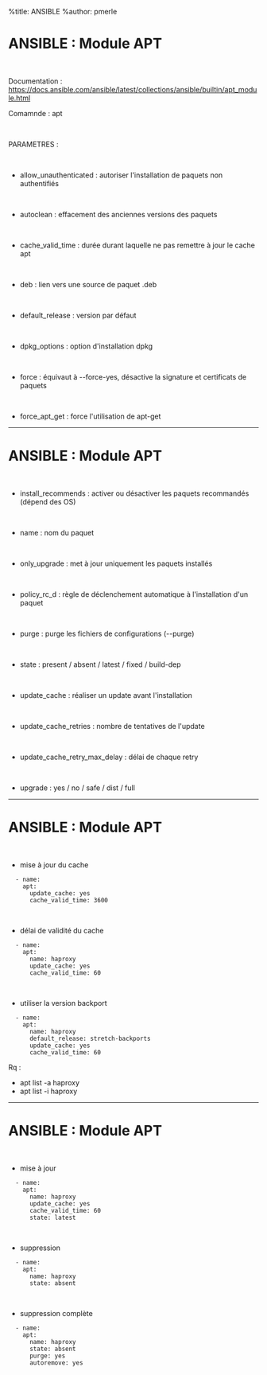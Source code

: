 %title: ANSIBLE
%author: pmerle

# ANSIBLE : Module APT


<br>

Documentation : https://docs.ansible.com/ansible/latest/collections/ansible/builtin/apt_module.html

Comamnde : apt

<br>

PARAMETRES :

<br>

* allow_unauthenticated : autoriser l'installation de paquets non authentifiés

<br>

* autoclean : effacement des anciennes versions des paquets

<br>

* cache_valid_time : durée durant laquelle ne pas remettre à jour le cache apt

<br>

* deb : lien vers une source de paquet .deb

<br>

* default_release : version par défaut

<br>

* dpkg_options : option d'installation dpkg

<br>

* force : équivaut à --force-yes, désactive la signature et certificats de paquets

<br>

* force_apt_get : force l'utilisation de apt-get

--------------------------------------------------------------------------------------------------------------
 
# ANSIBLE : Module APT



<br>

* install_recommends : activer ou désactiver les paquets recommandés (dépend des OS)

<br>

* name : nom du paquet

<br>

* only_upgrade : met à jour uniquement les paquets installés

<br>

* policy_rc_d : règle de déclenchement automatique à l'installation d'un paquet

<br>

* purge : purge les fichiers de configurations (--purge)

<br>

* state : present / absent / latest / fixed / build-dep

<br>

* update_cache : réaliser un update avant l'installation

<br>

* update_cache_retries : nombre de tentatives de l'update

<br>

* update_cache_retry_max_delay : délai de chaque retry

<br>

* upgrade : yes / no / safe / dist / full


--------------------------------------------------------------------------------------------------------------
 
# ANSIBLE : Module APT



<br>

* mise à jour du cache 

```
  - name:
    apt:
      update_cache: yes
      cache_valid_time: 3600
```

<br>

* délai de validité du cache

```
  - name:
    apt:
      name: haproxy
      update_cache: yes
      cache_valid_time: 60
```

<br>

* utiliser la version backport

```
  - name:
    apt:
      name: haproxy
      default_release: stretch-backports
      update_cache: yes
      cache_valid_time: 60
```

Rq : 
- apt list -a haproxy
- apt list -i haproxy


--------------------------------------------------------------------------------------------------------------
 
# ANSIBLE : Module APT


<br>

* mise à jour

```
  - name:
    apt:
      name: haproxy
      update_cache: yes
      cache_valid_time: 60
      state: latest
```

<br>

* suppression

```
  - name:
    apt:
      name: haproxy
      state: absent
```

<br>

* suppression complète

```
  - name:
    apt:
      name: haproxy
      state: absent
      purge: yes
      autoremove: yes
```
